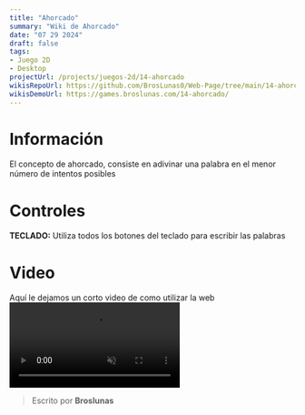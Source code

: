 ```yaml
---
title: "Ahorcado"
summary: "Wiki de Ahorcado"
date: "07 29 2024"
draft: false
tags:
- Juego 2D
- Desktop
projectUrl: /projects/juegos-2d/14-ahorcado
wikisRepoUrl: https://github.com/BrosLunas0/Web-Page/tree/main/14-ahorcado/
wikisDemoUrl: https://games.broslunas.com/14-ahorcado/
---
```

# Información
El concepto de ahorcado, consiste en adivinar una palabra en el menor número de intentos posibles

# Controles
<b>TECLADO:</b> Utiliza todos los botones del teclado para escribir las palabras <br>

# Video
Aquí le dejamos un corto video de como utilizar la web
<video class="container video" controls muted>
    <source src="https://assets.broslunas.com/gameplay/ahorcado.mp4" type="video/mp4">
</video>

> Escrito por **Broslunas**

